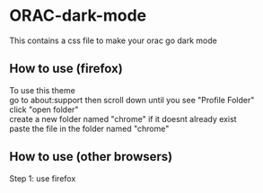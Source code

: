 # ORAC-dark-mode

This contains a css file to make your orac go dark mode

## How to use (firefox)
To use this theme  
go to about:support then scroll down until you see "Profile Folder"   
click "open folder"  
create a new folder named "chrome" if it doesnt already exist  
paste the file in the folder named "chrome"  

## How to use (other browsers)
Step 1: use firefox

